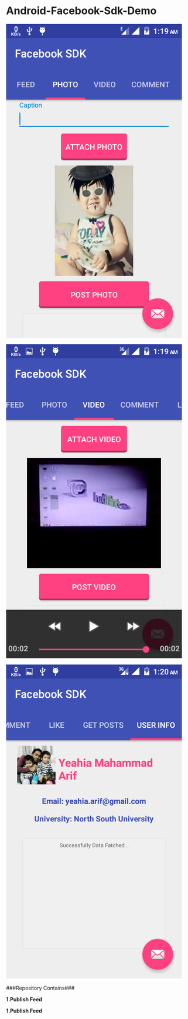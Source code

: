 # Android-Facebook-Sdk-Demo

![Publish Photo](https://github.com/yeahia2508/Android-Facebook-Sdk-Demo/blob/master/screenshot/Screenshot_2016-01-26-01-19-22.png)

![Publish Video](https://github.com/yeahia2508/Android-Facebook-Sdk-Demo/blob/master/screenshot/Screenshot_2016-01-26-01-19-44.png)

![User Info](https://github.com/yeahia2508/Android-Facebook-Sdk-Demo/blob/master/screenshot/Screenshot_2016-01-26-01-20-01.png)

###Repository Contains###

<b>1.Publish Feed</b>

<b>1.Publish Feed</b>
